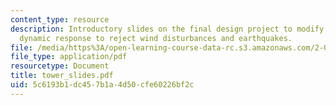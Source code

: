 ```yaml
---
content_type: resource
description: Introductory slides on the final design project to modify a tall building?s
  dynamic response to reject wind disturbances and earthquakes.
file: /media/https%3A/open-learning-course-data-rc.s3.amazonaws.com/2-004-systems-modeling-and-control-ii-fall-2007/5c6193b1dc457b1a4d50cfe60226bf2c_tower_slides.pdf
file_type: application/pdf
resourcetype: Document
title: tower_slides.pdf
uid: 5c6193b1-dc45-7b1a-4d50-cfe60226bf2c
---
```

